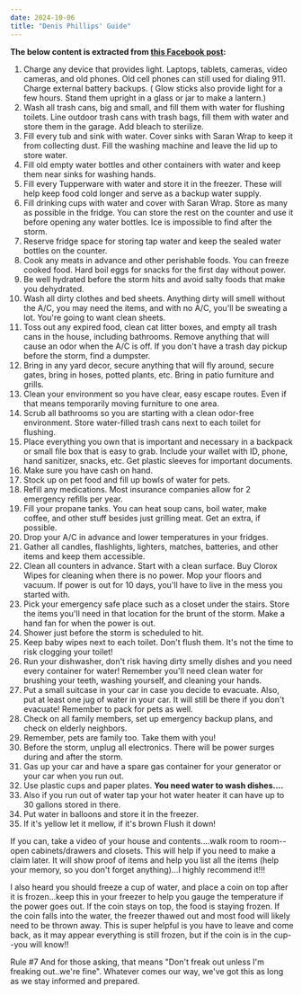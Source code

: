 ```yaml
---
date: 2024-10-06
title: "Denis Phillips' Guide"
---
```


**The below content is extracted from [this Facebook post](https://www.facebook.com/100044368121962/posts/1096884721800455/):**

1. Charge any device that provides light. Laptops, tablets, cameras, video cameras, and old phones. Old cell phones can still used for dialing 911. Charge external battery backups. ( Glow sticks also provide light for a few hours. Stand them upright in a glass or jar to make a lantern.)
2. Wash all trash cans, big and small, and fill them with water for flushing toilets. Line outdoor trash cans with trash bags, fill them with water and store them in the garage. Add bleach to sterilize. 
3. Fill every tub and sink with water. Cover sinks with Saran Wrap to keep it from collecting dust. Fill the washing machine and leave the lid up to store water.
4. Fill old empty water bottles and other containers with water and keep them near sinks for washing hands. 
5. Fill every Tupperware with water and store it in the freezer. These will help keep food cold longer and serve as a backup water supply. 
6. Fill drinking cups with water and cover with Saran Wrap. Store as many as possible in the fridge. You can store the rest on the counter and use it before opening any water bottles. Ice is impossible to find after the storm.
7. Reserve fridge space for storing tap water and keep the sealed water bottles on the counter. 
8. Cook any meats in advance and other perishable foods. You can freeze cooked food. Hard boil eggs for snacks for the first day without power. 
9. Be well hydrated before the storm hits and avoid salty foods that make you dehydrated. 
10. Wash all dirty clothes and bed sheets. Anything dirty will smell without the A/C, you may need the items, and with no A/C, you'll be sweating a lot. You're going to want clean sheets. 
11. Toss out any expired food, clean cat litter boxes, and empty all trash cans in the house, including bathrooms. Remove anything that will cause an odor when the A/C is off. If you don't have a trash day pickup before the storm, find a dumpster. 
12. Bring in any yard decor, secure anything that will fly around, secure gates, bring in hoses, potted plants, etc. Bring in patio furniture and grills. 
13. Clean your environment so you have clear, easy escape routes. Even if that means temporarily moving furniture to one area. 
14. Scrub all bathrooms so you are starting with a clean odor-free environment. Store water-filled trash cans next to each toilet for flushing. 
15. Place everything you own that is important and necessary in a backpack or small file box that is easy to grab. Include your wallet with ID, phone, hand sanitizer, snacks, etc. Get plastic sleeves for important documents.
16. Make sure you have cash on hand.
17. Stock up on pet food and fill up bowls of water for pets. 
18. Refill any medications. Most insurance companies allow for 2 emergency refills per year.
19. Fill your propane tanks. You can heat soup cans, boil water, make coffee, and other stuff besides just grilling meat. Get an extra, if possible.
20. Drop your A/C in advance and lower temperatures in your fridges. 
21. Gather all candles, flashlights, lighters, matches, batteries, and other items and keep them accessible. 
22. Clean all counters in advance. Start with a clean surface. Buy Clorox Wipes for cleaning when there is no power. Mop your floors and vacuum. If power is out for 10 days, you'll have to live in the mess you started with. 
23. Pick your emergency safe place such as a closet under the stairs. Store the items you'll need in that location for the brunt of the storm. Make a hand fan for when the power is out. 
24. Shower just before the storm is scheduled to hit. 
25. Keep baby wipes next to each toilet. Don't flush them. It's not the time to risk clogging your toilet!
26. Run your dishwasher, don't risk having dirty smelly dishes and you need every container for water! Remember you'll need clean water for brushing your teeth, washing yourself, and cleaning your hands. 
27. Put a small suitcase in your car in case you decide to evacuate. Also, put at least one jug of water in your car. It will still be there if you don't evacuate!  Remember to pack for pets as well. 
28. Check on all family members, set up emergency backup plans, and check on elderly neighbors. 
29. Remember, pets are family too. Take them with you!
30. Before the storm, unplug all electronics. There will be power surges during and after the storm.
31. Gas up your car and have a spare gas container for your generator or your car when you run out.
32. Use plastic cups and paper plates. **You need water to wash dishes....**
33. Also if you run out of water tap your hot water heater it can have up to 30 gallons stored in there.
34. Put water in balloons and store it in the freezer.
35. If it's yellow let it mellow, if it's brown Flush it down!

If you can, take a video of your house and contents....walk room to room--open cabinets/drawers and closets.  This will help if you need to make a claim later.  It will show proof of items and help you list all the items (help your memory, so you don't forget anything)...I highly recommend it!!!

I also heard you should freeze a cup of water, and place a coin on top after it is frozen...keep this in your freezer to help you gauge the temperature if the power goes out.  If the coin stays on top, the food is staying frozen.  If the coin falls into the water, the freezer thawed out and most food will likely need to be thrown away.  This is super helpful is you have to leave and come back, as it may appear everything is still frozen, but if the coin is in the cup--you will know!!

Rule #7  And for those asking, that means "Don't freak out unless I'm freaking out..we're fine".  Whatever comes our way, we've got this as long as we stay informed and prepared.